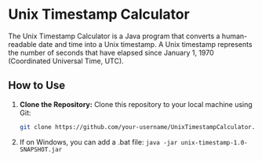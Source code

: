 # Unix Timestamp Calculator

The Unix Timestamp Calculator is a Java program that converts a human-readable date and time into a Unix timestamp. A Unix timestamp represents the number of seconds that have elapsed since January 1, 1970 (Coordinated Universal Time, UTC).

## How to Use

1. **Clone the Repository:**
   Clone this repository to your local machine using Git:

   ```bash
   git clone https://github.com/your-username/UnixTimestampCalculator.git
   ```

2. If on Windows, you can add a .bat file: `java -jar unix-timestamp-1.0-SNAPSHOT.jar`
